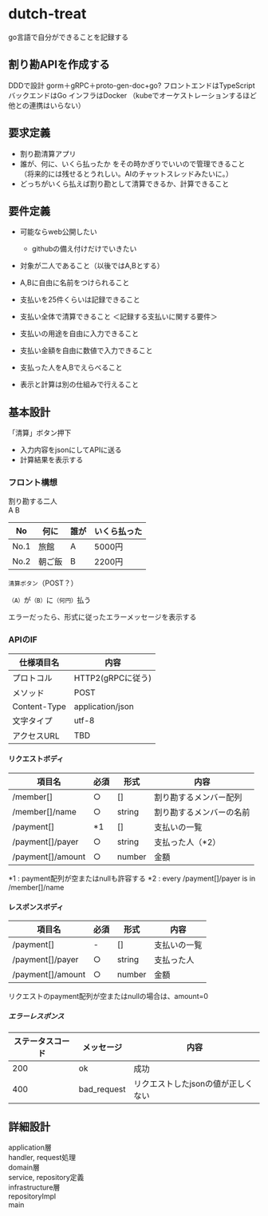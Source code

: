 # dutch-treat

go言語で自分ができることを記録する

## 割り勘APIを作成する

DDDで設計
gorm＋gRPC＋proto-gen-doc+go?
フロントエンドはTypeScript
バックエンドはGo
インフラはDocker
（kubeでオーケストレーションするほど他との連携はいらない）

## 要求定義

- 割り勘清算アプリ
- 誰が、何に、いくら払ったか をその時かぎりでいいので管理できること  
（将来的には残せるとうれしい。AIのチャットスレッドみたいに。）
- どっちがいくら払えば割り勘として清算できるか、計算できること

## 要件定義

- 可能ならweb公開したい
  - githubの備え付けだけでいきたい

- 対象が二人であること（以後ではA,Bとする）
- A,Bに自由に名前をつけられること
- 支払いを25件くらいは記録できること
- 支払い全体で清算できること
＜記録する支払いに関する要件＞
- 支払いの用途を自由に入力できること
- 支払い金額を自由に数値で入力できること
- 支払った人をA,Bでえらべること

- 表示と計算は別の仕組みで行えること

## 基本設計

「清算」ボタン押下

- 入力内容をjsonにしてAPIに送る
- 計算結果を表示する

### フロント構想

割り勘する二人  
A B

No   |何に  |誰が   |いくら払った
-----|------|------|----------
No.1 |旅館  |A      |5000円
No.2 |朝ご飯|B      |2200円

`清算ボタン`（POST？）

`（A）`が`（B）`に`（何円）`払う

エラーだったら、形式に従ったエラーメッセージを表示する

### APIのIF  

仕様項目名 | 内容
----------|--------
プロトコル | HTTP2(gRPCに従う)  
メソッド | POST  
Content-Type | application/json  
文字タイプ | utf-8  
アクセスURL | TBD  

#### リクエストボディ

   項目名            | 必須 |  形式  |  内容  
--------------------|------|--------|--------
/member[]           |  ○   | []     | 割り勘するメンバー配列
/member[]/name      |  ○   | string | 割り勘するメンバーの名前
/payment[]          |  *1  | []     | 支払いの一覧
/payment[]/payer    |  ○   | string | 支払った人（*2）
/payment[]/amount   |  ○   | number | 金額

*1 : payment配列が空またはnullも許容する
*2 : every /payment[]/payer is in /member[]/name

#### レスポンスボディ

   項目名            | 必須 |  形式  |  内容
--------------------|------|--------|--------
/payment[]          |  -   | []     | 支払いの一覧
/payment[]/payer    |  ○   | string | 支払った人
/payment[]/amount   |  ○   | number | 金額

リクエストのpayment配列が空またはnullの場合は、amount=0

##### エラーレスポンス

ステータスコード | メッセージ | 内容  
---------------|------------|--------
200            | ok         | 成功
400            | bad_request | リクエストしたjsonの値が正しくない

## 詳細設計

application層  
  handler, request処理  
domain層  
  service, repository定義  
infrastructure層  
  repositoryImpl  
main  
